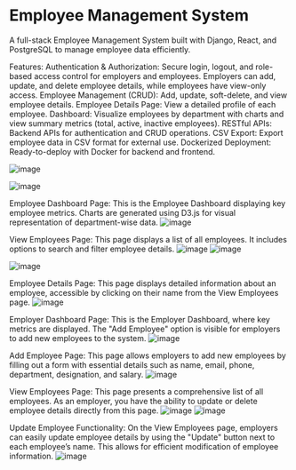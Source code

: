 # Employee Management System
A full-stack Employee Management System built with Django, React, and PostgreSQL to manage employee data efficiently.

Features:
Authentication & Authorization: Secure login, logout, and role-based access control for employers and employees. Employers can add, update, and delete employee details, while employees have view-only access.
Employee Management (CRUD): Add, update, soft-delete, and view employee details.
Employee Details Page: View a detailed profile of each employee.
Dashboard: Visualize employees by department with charts and view summary metrics (total, active, inactive employees).
RESTful APIs: Backend APIs for authentication and CRUD operations.
CSV Export: Export employee data in CSV format for external use.
Dockerized Deployment: Ready-to-deploy with Docker for backend and frontend.

![image](https://github.com/user-attachments/assets/8979024f-b371-43ee-97bc-53264f33778b)

![image](https://github.com/user-attachments/assets/1aa52f7a-533d-432d-9570-54cdf6cad41a)

Employee Dashboard Page:
This is the Employee Dashboard displaying key employee metrics. Charts are generated using D3.js for visual representation of department-wise data.
![image](https://github.com/user-attachments/assets/2351f497-9b66-4029-9fc2-68874fb881c2)

View Employees Page:
This page displays a list of all employees. It includes options to search and filter employee details.
![image](https://github.com/user-attachments/assets/8b0b8447-6fc5-4b00-866e-e5dd7fd1803e)
![image](https://github.com/user-attachments/assets/13c336d8-96ca-43db-9b3f-037d7852d301)

![image](https://github.com/user-attachments/assets/346fb6a4-b958-485e-beaa-c2087c864200)

Employee Details Page:
This page displays detailed information about an employee, accessible by clicking on their name from the View Employees page.
![image](https://github.com/user-attachments/assets/85921dd3-f984-450c-b202-019f21100dcc)

Employer Dashboard Page:
This is the Employer Dashboard, where key metrics are displayed. The "Add Employee" option is visible for employers to add new employees to the system.
![image](https://github.com/user-attachments/assets/471247aa-ff7d-4152-8b5f-9daf7a4764af)

Add Employee Page:
This page allows employers to add new employees by filling out a form with essential details such as name, email, phone, department, designation, and salary.
![image](https://github.com/user-attachments/assets/072a51ca-91c7-4856-ba1f-7ff51ac1a730)

View Employees Page:
This page presents a comprehensive list of all employees. As an employer, you have the ability to update or delete employee details directly from this page.
![image](https://github.com/user-attachments/assets/070d9946-8ef5-4253-9770-92719aad817e)
![image](https://github.com/user-attachments/assets/2315da13-068d-4190-9901-891e7d21c798)


Update Employee Functionality:
On the View Employees page, employers can easily update employee details by using the "Update" button next to each employee’s name. This allows for efficient modification of employee information.
![image](https://github.com/user-attachments/assets/50a11c0a-de5d-4812-a894-bd2edeaa95ae)






